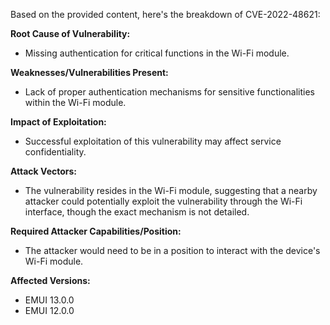 Based on the provided content, here's the breakdown of CVE-2022-48621:

**Root Cause of Vulnerability:**
* Missing authentication for critical functions in the Wi-Fi module.

**Weaknesses/Vulnerabilities Present:**
* Lack of proper authentication mechanisms for sensitive functionalities within the Wi-Fi module.

**Impact of Exploitation:**
* Successful exploitation of this vulnerability may affect service confidentiality.

**Attack Vectors:**
* The vulnerability resides in the Wi-Fi module, suggesting that a nearby attacker could potentially exploit the vulnerability through the Wi-Fi interface, though the exact mechanism is not detailed.

**Required Attacker Capabilities/Position:**
* The attacker would need to be in a position to interact with the device's Wi-Fi module.

**Affected Versions:**
* EMUI 13.0.0
* EMUI 12.0.0